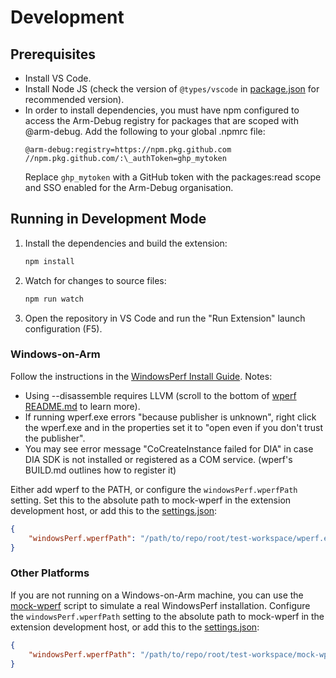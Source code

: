# Development

## Prerequisites

-   Install VS Code.
-   Install Node JS (check the version of `@types/vscode` in [package.json](./package.json) for recommended version).
-   In order to install dependencies, you must have npm configured to access the Arm-Debug registry for packages that are scoped with @arm-debug. Add the following to your global .npmrc file:
    ```
    @arm-debug:registry=https://npm.pkg.github.com
    //npm.pkg.github.com/:\_authToken=ghp_mytoken
    ```
    Replace `ghp_mytoken` with a GitHub token with the packages:read scope and SSO enabled for the Arm-Debug organisation.

## Running in Development Mode

1. Install the dependencies and build the extension:
    ```bash
    npm install
    ```
2. Watch for changes to source files:
    ```bash
    npm run watch
    ```
3. Open the repository in VS Code and run the "Run Extension" launch configuration (F5).

### Windows-on-Arm

Follow the instructions in the [WindowsPerf Install Guide](https://learn.arm.com/install-guides/wperf/). Notes:

-   Using --disassemble requires LLVM (scroll to the bottom of [wperf README.md](https://gitlab.com/Linaro/WindowsPerf/windowsperf/-/tree/main/wperf) to learn more).
-   If running wperf.exe errors "because publisher is unknown", right click the wperf.exe and in the properties set it to "open even if you don't trust the publisher".
-   You may see error message "CoCreateInstance failed for DIA" in case DIA SDK is not installed or registered as a COM service. (wperf's BUILD.md outlines how to register it)

Either add wperf to the PATH, or configure the `windowsPerf.wperfPath` setting. Set this to the absolute path to mock-wperf in the extension development host, or add this to the [settings.json](./test-workspace/.vscode/settings.json):

```json
{
    "windowsPerf.wperfPath": "/path/to/repo/root/test-workspace/wperf.exe"
}
```

### Other Platforms

If you are not running on a Windows-on-Arm machine, you can use the [mock-wperf](./test-workspace/mock-wperf.js) script to simulate a real WindowsPerf installation. Configure the `windowsPerf.wperfPath` setting to the absolute path to mock-wperf in the extension development host, or add this to the [settings.json](./test-workspace/.vscode/settings.json):

```json
{
    "windowsPerf.wperfPath": "/path/to/repo/root/test-workspace/mock-wperf.js"
}
```
